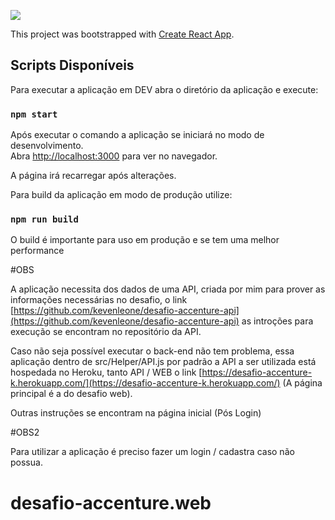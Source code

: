 <img src="https://travis-ci.org/kevenleone/desafio-accenture.web.svg?branch=master"></img>

This project was bootstrapped with [Create React App](https://github.com/facebook/create-react-app).
## Scripts Disponíveis

Para executar a aplicação em DEV abra o diretório da aplicação e execute:

### `npm start`

Após executar o comando a aplicação se iniciará no modo de desenvolvimento.<br>
Abra [http://localhost:3000](http://localhost:3000) para ver no navegador.

A página irá recarregar após alterações.<br>

Para build da aplicação em modo de produção utilize:
### `npm run build`

O build é importante para uso em produção e se tem uma melhor performance

#OBS

A aplicação necessita dos dados de uma API, criada por mim para prover as informações necessárias no desafio, o link 
[https://github.com/kevenleone/desafio-accenture-api](https://github.com/kevenleone/desafio-accenture-api) as introções para execução se encontram no repositório da API.

Caso não seja possível executar o back-end não tem problema, essa aplicação dentro de src/Helper/API.js por padrão a API a ser utilizada está hospedada no Heroku, tanto API / WEB o link [https://desafio-accenture-k.herokuapp.com/](https://desafio-accenture-k.herokuapp.com/) (A página principal é a do desafio web).

Outras instruções se encontram na página inicial (Pós Login)

#OBS2 

Para utilizar a aplicação é preciso fazer um login / cadastra caso não possua. 


# desafio-accenture.web

